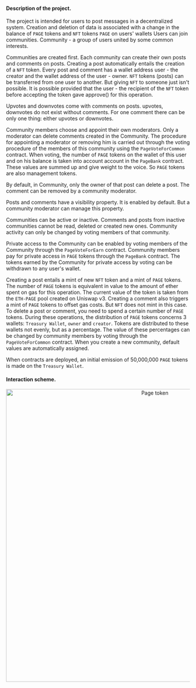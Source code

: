 #### Description of the project.

The project is intended for users to post messages in a decentralized system.
Creation and deletion of data is associated with a change in the balance of `PAGE` tokens and `NFT` tokens `PAGE` on users' wallets
Users can join communities. Community - a group of users united by some common interests.

Communities are created first. Each community can create their own posts and comments on posts.
Creating a post automatically entails the creation of a `NFT` token. Every post and comment has a wallet address
user - the creator and the wallet address of the user - owner. `NFT` tokens (posts) can be transferred
from one user to another. But giving `NFT` to someone just isn't possible.
It is possible provided that the user - the recipient of the `NFT` token before accepting the token gave approve() for this operation.

Upvotes and downvotes come with comments on posts. upvotes, downvotes do not exist without comments.
For one comment there can be only one thing: either upvotes or downvotes.

Community members choose and appoint their own moderators.
Only a moderator can delete comments created in the Community.
The procedure for appointing a moderator or removing him is carried out through the voting procedure of the members of this
community using the `PageVoteForCommon` contract.
When voting, the number of `PAGE` tokens on the wallet of this user and on his balance is taken into account
account in the `PageBank` contract.
These values ​​are summed up and give weight to the voice. So `PAGE` tokens are also management tokens.

By default, in Community, only the owner of that post can delete a post.
The comment can be removed by a community moderator.

Posts and comments have a visibility property. It is enabled by default.
But a community moderator can manage this property.

Communities can be active or inactive. Comments and posts from inactive communities cannot be read, deleted or created new ones.
Community activity can only be changed by voting members of that community.

Private access to the Community can be enabled by voting members of the Community through the `PageVoteForEarn` contract.
Community members pay for private access in `PAGE` tokens through the `PageBank` contract.
The tokens earned by the Community for private access by voting can be withdrawn to any user's wallet.

Creating a post entails a mint of new `NFT` token and a mint of `PAGE` tokens.
The number of `PAGE` tokens is equivalent in value to the amount of ether spent on gas for this operation.
The current value of the token is taken from the `ETH-PAGE` pool created on Uniswap v3.
Creating a comment also triggers a mint of `PAGE` tokens to offset gas costs. But `NFT` does not mint in this case.
To delete a post or comment, you need to spend a certain number of `PAGE` tokens.
During these operations, the distribution of `PAGE` tokens concerns 3 wallets: `Treasury Wallet`, `owner` and `creator`.
Tokens are distributed to these wallets not evenly, but as a percentage.
The value of these percentages can be changed by community members by voting through the `PageVoteForCommon` contract.
When you create a new community, default values ​​are automatically assigned.

When contracts are deployed, an initial emission of 50,000,000 `PAGE` tokens is made on the `Treasury Wallet`.


#### Interaction scheme.

<p align="center">
  <img src="https://github.com/page-token/page/blob/develop/docs/page-token.jpg" width="800" alt="Page token" />
</p>
